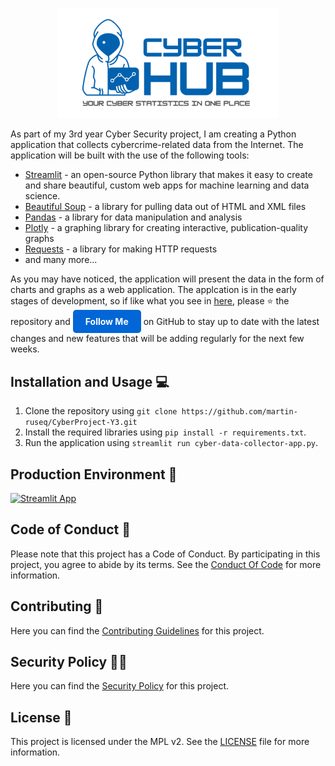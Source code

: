 <p align="center">
  <img src="resources/github-nobg.png" alt="CyberHub logo"  style="width: 70%; height: auto;">
</p>

As part of my 3rd year Cyber Security project, I am creating a Python application that collects cybercrime-related data from the Internet. The application will be built with the use of the following tools:

- [Streamlit](https://streamlit.io/) - an open-source Python library that makes it easy to create and share beautiful, custom web apps for machine learning and data science.   
- [Beautiful Soup](https://www.crummy.com/software/BeautifulSoup/) - a library for pulling data out of HTML and XML files
- [Pandas](https://pandas.pydata.org/) - a library for data manipulation and analysis
- [Plotly](https://plotly.com/python/) - a graphing library for creating interactive, publication-quality graphs
- [Requests](https://requests.readthedocs.io/en/master/) - a library for making HTTP requests
- and many more...
  
As you may have noticed, the application will present the data in the form of charts and graphs as a web application. The applcation is in the early stages of development, so if like what you see in [here](#production-environment-rocket), please :star: the repository and <a href="https://github.com/martin-ruseq" target="_blank" style="background-color: #0366d6; color: white; padding: 10px 20px; border-radius: 5px; text-decoration: none; font-weight: bold; display: inline-block;">Follow Me</a> on GitHub to stay up to date with the latest changes and new features that will be adding regularly for the next few weeks.


## Installation and Usage :computer:

1. Clone the repository using `git clone https://github.com/martin-ruseq/CyberProject-Y3.git`
2. Install the required libraries using `pip install -r requirements.txt`.
3. Run the application using `streamlit run cyber-data-collector-app.py`.

## Production Environment :rocket:
[![Streamlit App](https://static.streamlit.io/badges/streamlit_badge_black_white.svg)](https://cyberproject-marcinrusiecki.streamlit.app/)
 
## Code of Conduct :scroll:
Please note that this project has a Code of Conduct. By participating in this project, you agree to abide by its terms. See the [Conduct Of Code](./CODE_OF_CONDUCT.md) for more information.

## Contributing :handshake:
Here you can find the [Contributing Guidelines](./CONTRIBUTING.md) for this project.

## Security Policy :judge:
Here you can find the [Security Policy](./SECURITY.md) for this project.

## License :page_facing_up:
This project is licensed under the MPL v2. See the [LICENSE](LICENSE) file for more information.
